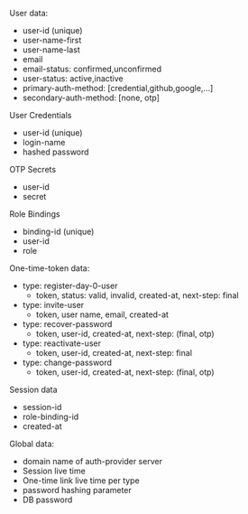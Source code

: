 User data:
- user-id (unique)
- user-name-first
- user-name-last
- email
- email-status: confirmed,unconfirmed
- user-status: active,inactive
- primary-auth-method: [credential,github,google,...]
- secondary-auth-method: [none, otp]

User Credentials
- user-id (unique)
- login-name
- hashed password

OTP Secrets
- user-id
- secret

Role Bindings
- binding-id (unique)
- user-id
- role

One-time-token data:
- type: register-day-0-user
  - token, status: valid, invalid, created-at, next-step: final
- type: invite-user
  - token, user name, email, created-at
- type: recover-password
  - token, user-id, created-at, next-step: (final, otp)
- type: reactivate-user
  - token, user-id, created-at, next-step: final
- type: change-password
  - token, user-id, created-at, next-step: (final, otp)

Session data
- session-id
- role-binding-id
- created-at

Global data:
- domain name of auth-provider server
- Session live time
- One-time link live time per type
- password hashing parameter
- DB password